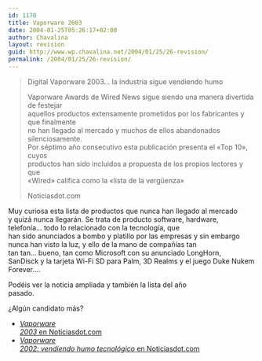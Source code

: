 ```yaml
---
id: 1170
title: Vaporware 2003
date: 2004-01-25T05:26:17+02:00
author: Chavalina
layout: revision
guid: http://www.wp.chavalina.net/2004/01/25/26-revision/
permalink: /2004/01/25/26-revision/
---
```

  


> Digital Vaporware 2003… la industria sigue vendiendo humo 
> 
> Vaporware Awards de Wired News sigue siendo una manera divertida de festejar  
> aquellos productos extensamente prometidos por los fabricantes y que finalmente  
> no han llegado al mercado y muchos de ellos abandonados silenciosamente.  
> Por séptimo a&ntilde;o consecutivo esta publicación presenta el «Top 10», cuyos  
> productos han sido incluidos a propuesta de los propios lectores y que  
> «Wired» califica como la «lista de la verg&uuml;enza»
> 
> <p class="cita">
>   Noticiasdot.com
> </p>

Muy curiosa esta lista de productos que nunca han llegado al mercado  
y quizá nunca llegarán. Se trata de producto software, hardware,  
telefonía… todo lo relacionado con la tecnología, que  
han sido anunciados a bombo y platillo por las empresas y sin embargo  
nunca han visto la luz, y ello de la mano de compa&ntilde;ías tan  
tan tan… bueno, <span title="tan listas como para gastar el dinero en publicidad antes de desarrollar el proyecto" class="anotacion">tan</span> como Microsoft con su anunciado LongHorn,  
SanDisck y la tarjeta Wi-Fi SD para Palm, 3D Realms y el juego Duke Nukem  
Forever….

Podéis ver la noticia ampliada y también la lista del a&ntilde;o  
pasado.

¿Algún candidato más?

  * <a href="http://www.noticiasdot.com/publicaciones/2004/0104/2301/noticias230104/noticias230104-1.htm" target="_blank"><i>Vaporware<br /> 2003</i> en Noticiasdot.com</a>
  * <a href="http://www.noticiasdot.com/publicaciones/2003/0103/2901/noticias290103/noticias290103-1.htm" target="_blank"><i>Vaporware<br /> 2002: vendiendo humo tecnológico</i> en Noticiasdot.com</a>